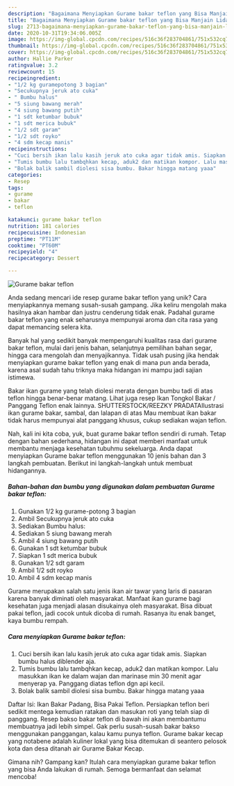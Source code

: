 ```yaml
---
description: "Bagaimana Menyiapkan Gurame bakar teflon yang Bisa Manjain Lidah"
title: "Bagaimana Menyiapkan Gurame bakar teflon yang Bisa Manjain Lidah"
slug: 2713-bagaimana-menyiapkan-gurame-bakar-teflon-yang-bisa-manjain-lidah
date: 2020-10-31T19:34:06.005Z
image: https://img-global.cpcdn.com/recipes/516c36f283704861/751x532cq70/gurame-bakar-teflon-foto-resep-utama.jpg
thumbnail: https://img-global.cpcdn.com/recipes/516c36f283704861/751x532cq70/gurame-bakar-teflon-foto-resep-utama.jpg
cover: https://img-global.cpcdn.com/recipes/516c36f283704861/751x532cq70/gurame-bakar-teflon-foto-resep-utama.jpg
author: Hallie Parker
ratingvalue: 3.2
reviewcount: 15
recipeingredient:
- "1/2 kg guramepotong 3 bagian"
- "Secukupnya jeruk ato cuka"
- " Bumbu halus"
- "5 siung bawang merah"
- "4 siung bawang putih"
- "1 sdt ketumbar bubuk"
- "1 sdt merica bubuk"
- "1/2 sdt garam"
- "1/2 sdt royko"
- "4 sdm kecap manis"
recipeinstructions:
- "Cuci bersih ikan lalu kasih jeruk ato cuka agar tidak amis. Siapkan bumbu halus diblender aja."
- "Tumis bumbu lalu tambqhkan kecap, aduk2 dan matikan kompor. Lalu masukkan ikan ke dalam wajan dan marinase min 30 menit agar menyerap ya. Panggang diatas teflon dgn api kecil."
- "Bolak balik sambil diolesi sisa bumbu. Bakar hingga matang yaaa"
categories:
- Resep
tags:
- gurame
- bakar
- teflon

katakunci: gurame bakar teflon 
nutrition: 181 calories
recipecuisine: Indonesian
preptime: "PT11M"
cooktime: "PT60M"
recipeyield: "4"
recipecategory: Dessert

---
```



![Gurame bakar teflon](https://img-global.cpcdn.com/recipes/516c36f283704861/751x532cq70/gurame-bakar-teflon-foto-resep-utama.jpg)

Anda sedang mencari ide resep gurame bakar teflon yang unik? Cara menyiapkannya memang susah-susah gampang. Jika keliru mengolah maka hasilnya akan hambar dan justru cenderung tidak enak. Padahal gurame bakar teflon yang enak seharusnya mempunyai aroma dan cita rasa yang dapat memancing selera kita.

Banyak hal yang sedikit banyak mempengaruhi kualitas rasa dari gurame bakar teflon, mulai dari jenis bahan, selanjutnya pemilihan bahan segar, hingga cara mengolah dan menyajikannya. Tidak usah pusing jika hendak menyiapkan gurame bakar teflon yang enak di mana pun anda berada, karena asal sudah tahu triknya maka hidangan ini mampu jadi sajian istimewa.

Bakar ikan gurame yang telah diolesi merata dengan bumbu tadi di atas teflon hingga benar-benar matang. Lihat juga resep Ikan Tongkol Bakar / Panggang Teflon enak lainnya. SHUTTERSTOCK/REEZKY PRADATAIlustrasi ikan gurame bakar, sambal, dan lalapan di atas Mau membuat ikan bakar tidak harus mempunyai alat panggang khusus, cukup sediakan wajan teflon.


Nah, kali ini kita coba, yuk, buat gurame bakar teflon sendiri di rumah. Tetap dengan bahan sederhana, hidangan ini dapat memberi manfaat untuk membantu menjaga kesehatan tubuhmu sekeluarga. Anda dapat menyiapkan Gurame bakar teflon menggunakan 10 jenis bahan dan 3 langkah pembuatan. Berikut ini langkah-langkah untuk membuat hidangannya.

<!--inarticleads1-->

##### Bahan-bahan dan bumbu yang digunakan dalam pembuatan Gurame bakar teflon:

1. Gunakan 1/2 kg gurame-potong 3 bagian
1. Ambil Secukupnya jeruk ato cuka
1. Sediakan  Bumbu halus:
1. Sediakan 5 siung bawang merah
1. Ambil 4 siung bawang putih
1. Gunakan 1 sdt ketumbar bubuk
1. Siapkan 1 sdt merica bubuk
1. Gunakan 1/2 sdt garam
1. Ambil 1/2 sdt royko
1. Ambil 4 sdm kecap manis


Gurame merupakan salah satu jenis ikan air tawar yang laris di pasaran karena banyak diminati oleh masyarakat. Manfaat ikan gurame bagi kesehatan juga menjadi alasan disukainya oleh masyarakat. Bisa dibuat pakai teflon, jadi cocok untuk dicoba di rumah. Rasanya itu enak banget, kaya bumbu rempah. 

<!--inarticleads2-->

##### Cara menyiapkan Gurame bakar teflon:

1. Cuci bersih ikan lalu kasih jeruk ato cuka agar tidak amis. Siapkan bumbu halus diblender aja.
1. Tumis bumbu lalu tambqhkan kecap, aduk2 dan matikan kompor. Lalu masukkan ikan ke dalam wajan dan marinase min 30 menit agar menyerap ya. Panggang diatas teflon dgn api kecil.
1. Bolak balik sambil diolesi sisa bumbu. Bakar hingga matang yaaa


Daftar Isi: Ikan Bakar Padang, Bisa Pakai Teflon. Persiapkan teflon beri sedikit mentega kemudian ratakan dan masukan roti yang telah siap di panggang. Resep bakso bakar teflon di bawah ini akan membantumu membuatnya jadi lebih simpel. Gak perlu susah-susah bakar bakso menggunakan panggangan, kalau kamu punya teflon. Gurame bakar kecap yang notabene adalah kuliner lokal yang bisa ditemukan di seantero pelosok kota dan desa ditanah air Gurame Bakar Kecap. 

Gimana nih? Gampang kan? Itulah cara menyiapkan gurame bakar teflon yang bisa Anda lakukan di rumah. Semoga bermanfaat dan selamat mencoba!
